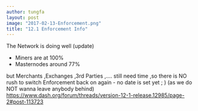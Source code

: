 ```yaml
---
author: tungfa
layout: post
image: "2017-02-13-Enforcement.png"
title: "12.1 Enforcement Info"
---
```

The Network is doing well (update)
- Miners are at 100%
- Masternodes around 77%

but Merchants ,Exchanges ,3rd Parties ,.... still need time ,so there is NO rush to switch Enforcement back on again - no date is set yet ; ) 
(as we do NOT wanna leave anybody behind)
<https://www.dash.org/forum/threads/version-12-1-release.12985/page-2#post-113723>
